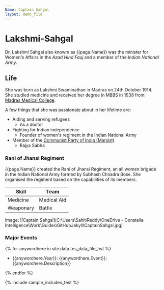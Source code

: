 ```yaml
---
Name: Captain Sahgal
layout: demo_file
---
```


<!--- Markdown command trials --->


# Lakshmi-Sahgal

Dr. Lakshmi Sahgal also knowm as {{page.Name}} was the minister for Women's Affairs in the _Azad Hind Fauj_ and a member of the _Indian National Army_.

## Life

She was born as Lakshmi Swaminathan in Madras on 24th October 1914. She studied medicine and received her degree in MBBS in 1938 from [Madras Medical College](https://en.wikipedia.org/wiki/Madras_Medical_College).

A few things that she was passionate about in her lifetime are:

- Aiding and serving refugees
  - As a doctor
- Fighting for Indian independence 
  - Founder of women's regiment in the Indian National Army
- Member of the [Communist Party of India (Marxist)](https://cpim.org/)
  - Rajya Sabha

### Rani of Jhansi Regiment

{{page.Name}} created the Rani of Jhansi Regiment, an all women brigade in the Indian National Army formed by Subhash Chnadra Bose. She organised the regiment based on the capabilities of its members.

| Skill     | Team        |
|-----------|-------------|
| Medicine  | Medical Aid |
| Weaponary | Battle      |

Image: ![Captain Sahgal](C:\Users\SahitiReddy\OneDrive - Constella Intelligence\Work\Guides\GitHubJekyll\CaptainSahgal.jpg)


### Major Events

{% for anywordhere in site.data.tes_data_file_twt %}

- {{anywordhere.Year}}: {{anywordhere.Event}}: {{anywordhere.Description}}

{% endfor %}


{% include sample_includes_test %}



